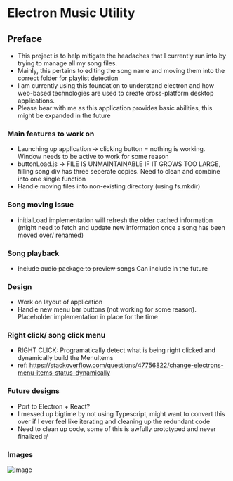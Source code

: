 # Electron Music Utility
## Preface
* This project is to help mitigate the headaches that I currently run into by trying to manage all my song files.
* Mainly, this pertains to editing the song name and moving them into the correct folder for playlist detection
* I am currently using this foundation to understand electron and how web-based technologies are used to create cross-platform desktop applications. 
* Please bear with me as this application provides basic abilities, this might be expanded in the future


### Main features to work on
* Launching up application -> clicking button = nothing is working. Window needs to be active to work for some reason
* buttonLoad.js -> FILE IS UNMAINTAINABLE IF IT GROWS TOO LARGE, filling song div has three seperate copies. Need to clean and combine into one single function
* Handle moving files into non-existing directory (using fs.mkdir)

### Song moving issue
* initialLoad implementation will refresh the older cached information (might need to fetch and update new information once a song has been moved over/ renamed)

 ### Song playback
 * ~~Include audio package to preview songs~~ Can include in the future

### Design
* Work on layout of application
* Handle new menu bar buttons (not working for some reason). Placeholder implementation in place for the time
 
### Right click/ song click menu
* RIGHT CLICK: Programatically detect what is being right clicked and dynamically build the MenuItems
* ref: https://stackoverflow.com/questions/47756822/change-electrons-menu-items-status-dynamically


### Future designs
* Port to Electron + React?
* I messed up bigtime by not using Typescript, might want to convert this over if I ever feel like iterating and cleaning up the redundant code
* Need to clean up code, some of this is awfully prototyped and never finalized :/

### Images
![image](https://user-images.githubusercontent.com/57853013/103100641-266f9a00-45d9-11eb-881b-88d820ca8dc1.png)
